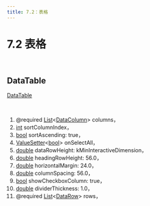 ```yaml
---
title: 7.2：表格
---
```


# 7.2 表格

<br>

## DataTable

[DataTable](https://api.flutter.dev/flutter/material/DataTable-class.html)

<br>

1.  @required [List](https://api.flutter.dev/flutter/dart-core/List-class.html)\<[DataColumn](https://api.flutter.dev/flutter/material/DataColumn-class.html)\> columns，
2.  [int](https://api.flutter.dev/flutter/dart-core/int-class.html) sortColumnIndex，
3.  [bool](https://api.flutter.dev/flutter/dart-core/bool-class.html) sortAscending: true，
4.  [ValueSetter](https://api.flutter.dev/flutter/foundation/ValueSetter.html)\<[bool](https://api.flutter.dev/flutter/dart-core/bool-class.html)\> onSelectAll，
5.  [double](https://api.flutter.dev/flutter/dart-core/double-class.html) dataRowHeight: kMinInteractiveDimension，
6.  [double](https://api.flutter.dev/flutter/dart-core/double-class.html) headingRowHeight: 56.0，
7.  [double](https://api.flutter.dev/flutter/dart-core/double-class.html) horizontalMargin: 24.0，
8.  [double](https://api.flutter.dev/flutter/dart-core/double-class.html) columnSpacing: 56.0，
9.  [bool](https://api.flutter.dev/flutter/dart-core/bool-class.html) showCheckboxColumn: true，
10.  [double](https://api.flutter.dev/flutter/dart-core/double-class.html) dividerThickness: 1.0，
11.  @required [List](https://api.flutter.dev/flutter/dart-core/List-class.html)\<[DataRow](https://api.flutter.dev/flutter/material/DataRow-class.html)\> rows，

<br>


